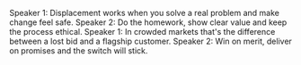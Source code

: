 Speaker 1: Displacement works when you solve a real problem and make change feel safe.
Speaker 2: Do the homework, show clear value and keep the process ethical.
Speaker 1: In crowded markets that's the difference between a lost bid and a flagship customer.
Speaker 2: Win on merit, deliver on promises and the switch will stick.
